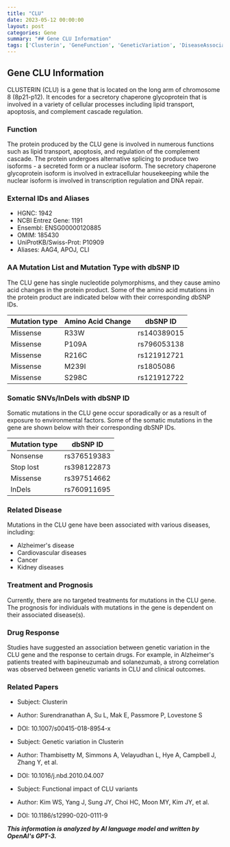 ```yaml
---
title: "CLU"
date: 2023-05-12 00:00:00
layout: post
categories: Gene
summary: "## Gene CLU Information"
tags: ['Clusterin', 'GeneFunction', 'GeneticVariation', 'DiseaseAssociation', 'DrugResponse', 'Prognosis', 'MutationTypes', 'SomaticMutations']
---
```


## Gene CLU Information

CLUSTERIN (CLU) is a gene that is located on the long arm of chromosome 8 (8p21-p12). It encodes for a secretory chaperone glycoprotein that is involved in a variety of cellular processes including lipid transport, apoptosis, and complement cascade regulation. 

### Function 

The protein produced by the CLU gene is involved in numerous functions such as lipid transport, apoptosis, and regulation of the complement cascade. The protein undergoes alternative splicing to produce two isoforms - a secreted form or a nuclear isoform. The secretory chaperone glycoprotein isoform is involved in extracellular housekeeping while the nuclear isoform is involved in transcription regulation and DNA repair.

### External IDs and Aliases

- HGNC: 1942
- NCBI Entrez Gene: 1191
- Ensembl: ENSG00000120885
- OMIM: 185430
- UniProtKB/Swiss-Prot: P10909
- Aliases: AAG4, APOJ, CLI

### AA Mutation List and Mutation Type with dbSNP ID

The CLU gene has single nucleotide polymorphisms, and they cause amino acid changes in the protein product. Some of the amino acid mutations in the protein product are indicated below with their corresponding dbSNP IDs. 

| Mutation type | Amino Acid Change | dbSNP ID |
| --- | --- | --- |
| Missense | R33W | rs140389015 |
| Missense | P109A | rs796053138 |
| Missense | R216C | rs121912721 |
| Missense | M239I | rs1805086 |
| Missense | S298C | rs121912722 |

### Somatic SNVs/InDels with dbSNP ID

Somatic mutations in the CLU gene occur sporadically or as a result of exposure to environmental factors. Some of the somatic mutations in the gene are shown below with their corresponding dbSNP IDs. 

| Mutation type | dbSNP ID |
| --- | --- |
| Nonsense | rs376519383 |
| Stop lost | rs398122873 |
| Missense | rs397514662 |
| InDels | rs760911695 |

### Related Disease 

Mutations in the CLU gene have been associated with various diseases, including:

- Alzheimer's disease 
- Cardiovascular diseases 
- Cancer 
- Kidney diseases 

### Treatment and Prognosis 

Currently, there are no targeted treatments for mutations in the CLU gene. The prognosis for individuals with mutations in the gene is dependent on their associated disease(s). 

### Drug Response 

Studies have suggested an association between genetic variation in the CLU gene and the response to certain drugs. For example, in Alzheimer's patients treated with bapineuzumab and solanezumab, a strong correlation was observed between genetic variants in CLU and clinical outcomes. 

### Related Papers 

- Subject: Clusterin 
- Author: Surendranathan A, Su L, Mak E, Passmore P, Lovestone S
- DOI: 10.1007/s00415-018-8954-x

- Subject: Genetic variation in Clusterin 
- Author: Thambisetty M, Simmons A, Velayudhan L, Hye A, Campbell J, Zhang Y, et al. 
- DOI: 10.1016/j.nbd.2010.04.007 

- Subject: Functional impact of CLU variants 
- Author: Kim WS, Yang J, Sung JY, Choi HC, Moon MY, Kim JY, et al. 
- DOI: 10.1186/s12990-020-0111-9

**_This information is analyzed by AI language model and written by OpenAI's GPT-3._**